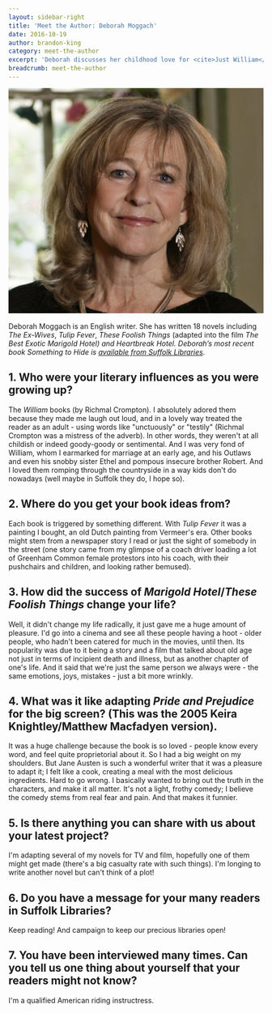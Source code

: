 ```yaml
---
layout: sidebar-right
title: 'Meet the Author: Deborah Moggach'
date: 2016-10-19
author: brandon-king
category: meet-the-author
excerpt: 'Deborah discusses her childhood love for <cite>Just William</cite>, the pleasure of having her novel <cite>These Foolish Things</cite> adapted into <cite>The Best Exotic Marigold Hotel</cite>, and the challenge of adapting <cite>Pride and Prejudice</cite> for the big screen.'
breadcrumb: meet-the-author
---
```


![Deborah Moggach](/images/featured/deborah-moggach.jpg)

Deborah Moggach is an English writer. She has written 18 novels including <cite>The Ex-Wives</cite>, <cite>Tulip Fever</cite>, <cite>These Foolish Things</cite> (adapted into the film <cite>The Best Exotic Marigold Hotel<cite>) and <cite>Heartbreak Hotel</cite>. Deborah’s most recent book <cite>Something to Hide</cite> is [available from Suffolk Libraries](https://suffolk.spydus.co.uk/cgi-bin/spydus.exe/FULL/OPAC/BIBENQ/10358747/50319884,1).


## 1. Who were your literary influences as you were growing up?

The <cite>William</cite> books (by Richmal Crompton). I absolutely adored them because they made me laugh out loud, and in a lovely way treated the reader as an adult - using words like "unctuously" or "testily" (Richmal Crompton was a mistress of the adverb). In other words, they weren't at all childish or indeed goody-goody or sentimental. And I was very fond of William, whom I earmarked for marriage at an early age, and his Outlaws and even his snobby sister Ethel and pompous insecure brother Robert. And I loved them romping through the countryside in a way kids don't do nowadays (well maybe in Suffolk they do, I hope so).


## 2. Where do you get your book ideas from?

Each book is triggered by something different. With <cite>Tulip Fever</cite> it was a painting I bought, an old Dutch painting from Vermeer's era. Other books might stem from a newspaper story I read or just the sight of somebody in the street (one story came from my glimpse of a coach driver loading a lot of Greenham Common female protestors into his coach, with their pushchairs and children, and looking rather bemused).

## 3. How did the success of <cite>Marigold Hotel</cite>/<cite>These Foolish Things</cite> change your life?

Well, it didn't change my life radically, it just gave me a huge amount of pleasure. I'd go into a cinema and see all these people having a hoot - older people, who hadn't been catered for much in the movies, until then. Its popularity was due to it being a story and a film that talked about old age not just in terms of incipient death and illness, but as another chapter of one's life. And it said that we're just the same person we always were - the same emotions, joys, mistakes - just a bit more wrinkly.

## 4. What was it like adapting <cite>Pride and Prejudice</cite> for the big screen? (This was the 2005 Keira Knightley/Matthew Macfadyen version).

It was a huge challenge because the book is so loved - people know every word, and feel quite proprietorial about it. So I had a big weight on my shoulders. But Jane Austen is such a wonderful writer that it was a pleasure to adapt it; I felt like a cook, creating a meal with the most delicious ingredients. Hard to go wrong. I basically wanted to bring out the truth in the characters, and make it all matter. It's not a light, frothy comedy; I believe the comedy stems from real fear and pain. And that makes it funnier.

## 5. Is there anything you can share with us about your latest project?

I'm adapting several of my novels for TV and film, hopefully one of them might get made (there's a big casualty rate with such things). I'm longing to write another novel but can't think of a plot!

## 6. Do you have a message for your many readers in Suffolk Libraries?

Keep reading! And campaign to keep our precious libraries open!

## 7. You have been interviewed many times. Can you tell us one thing about yourself that your readers might not know?

I'm a qualified American riding instructress.
